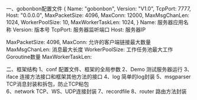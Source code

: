一、gobonbon配置文件
{
		Name:    "gobonbon",
		Version: "V1.0",
		TcpPort: 7777,
		Host:    "0.0.0.0",
		MaxPacketSize:    4096,
		MaxConn:          12000,
		MaxMsgChanLen:    1024,
		WorkerPoolSize:   10,
		MaxWorkerTaskLen: 1024,
}
Name:    服务器应用名称
Version: 版本号
TcpPort: 服务器监听端口
Host:    服务器IP

MaxPacketSize:    4096,
MaxConn:          允许的客户端链接最大数量
MaxMsgChanLen:    消息最大长度
WorkerPoolSize:   工作任务池最大工作Goroutine数量
MaxWorkerTaskLen: 

二、框架结构
1、conf 		配置文件、框架的全局参数
2、Demo 		测试服务器运行
3、iface  		连接方法接口和框架其他方法的接口
4、log 			简单的log封装
5、msgparser 	TCP消息封装和拆包，防止TCP粘包   
6、network 		TCP、WS、UDP连接封装
7、recordfile
8、router 		路由方法封装
